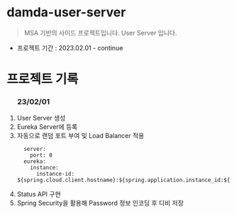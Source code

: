 # damda-user-server
> MSA 기반의 사이드 프로젝트입니다.
> User Server 입니다.

- 프로젝트 기간 : 2023.02.01 - continue

# 프로젝트 기록
<ol>
<h3>23/02/01</h3>
  <li>User Server 생성</li>
  <li>Eureka Server에 등록</li>
  <li>자동으로 랜덤 포트 부여 및 Load Balancer 적용</li>

      server:
        port: 0
      eureka:
        instance:
          instance-id: ${spring.cloud.client.hostname}:${spring.application.instance_id:${random.value}}
    
  <li>Status API 구현</li>
  <li>Spring Security을 활용해 Password 정보 인코딩 후 디비 저장</li>
</ol>
